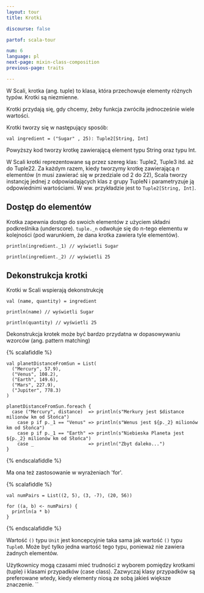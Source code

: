 ```yaml
---
layout: tour
title: Krotki

discourse: false

partof: scala-tour

num: 6
language: pl
next-page: mixin-class-composition
previous-page: traits

---
```


W Scali, krotka (ang. tuple) to klasa, która przechowuje elementy różnych typów.
Krotki są niezmienne.

Krotki przydają się, gdy chcemy, żeby funkcja zwróciła jednocześnie wiele wartości.

Krotki tworzy się w następujący sposób:

```tut
val ingredient = ("Sugar" , 25): Tuple2[String, Int]
```

Powyższy kod tworzy krotkę zawierającą element typu String oraz typu Int.

W Scali krotki reprezentowane są przez szereg klas: Tuple2, Tuple3 itd. aż do Tuple22.
Za każdym razem, kiedy tworzymy krotkę zawierającą _n_ elementów (_n_ musi zawierać się w przedziale od 2 do 22), Scala tworzy instancję jednej z odpowiadających klas z grupy TupleN i parametryzuje ją odpowiednimi wartościami.
W ww. przykładzie jest to `Tuple2[String, Int]`.

## Dostęp do elementów

Krotka zapewnia dostęp do swoich elementów z użyciem składni podkreślnika (underscore).
`tuple._n` odwołuje się do n-tego elementu w kolejności (pod warunkiem, że dana krotka zawiera tyle elementów).

```tut
println(ingredient._1) // wyświetli Sugar

println(ingredient._2) // wyświetli 25
```

## Dekonstrukcja krotki

Krotki w Scali wspierają dekonstrukcję

```tut
val (name, quantity) = ingredient

println(name) // wyświetli Sugar

println(quantity) // wyświetli 25
```

Dekonstrukcja krotek może być bardzo przydatna w dopasowywaniu wzorców (ang. pattern matching)

{% scalafiddle %}
```tut
val planetDistanceFromSun = List(
  ("Mercury", 57.9),
  ("Venus", 108.2),
  ("Earth", 149.6),
  ("Mars", 227.9),
  ("Jupiter", 778.3)
)

planetDistanceFromSun.foreach {
  case ("Mercury", distance)  => println(s"Merkury jest $distance milionów km od Słońca")
    case p if p._1 == "Venus" => println(s"Wenus jest ${p._2} milionów km od Słońca")
    case p if p._1 == "Earth" => println(s"Niebieska Planeta jest ${p._2} milionów km od Słońca")
    case _                    => println("Zbyt daleko...")
}
```
{% endscalafiddle %}

Ma ona też zastosowanie w wyrażeniach 'for'.

{% scalafiddle %}
```tut
val numPairs = List((2, 5), (3, -7), (20, 56))

for ((a, b) <- numPairs) {
  println(a * b)
}
```
{% endscalafiddle %}

Wartość `()` typu `Unit` jest koncepcyjnie taka sama jak wartość `()` typu `Tuple0`.
Może być tylko jedna wartość tego typu, ponieważ nie zawiera żadnych elementów.

Użytkownicy mogą czasami mieć trudności z wyborem pomiędzy krotkami (tuple) i klasami przypadków (case class).
Zazwyczaj klasy przypadków są preferowane wtedy, kiedy elementy niosą ze sobą jakieś większe znaczenie.
``
